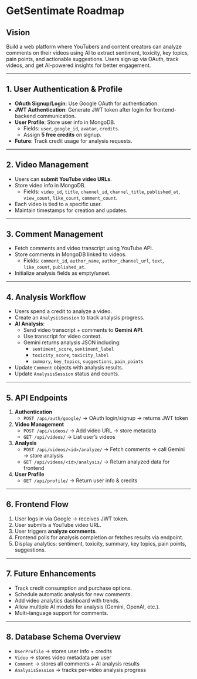 # GetSentimate Roadmap

## Vision
Build a web platform where YouTubers and content creators can analyze comments on their videos using AI to extract sentiment, toxicity, key topics, pain points, and actionable suggestions. Users sign up via OAuth, track videos, and get AI-powered insights for better engagement.

---

## 1. User Authentication & Profile
- **OAuth Signup/Login**: Use Google OAuth for authentication.
- **JWT Authentication**: Generate JWT token after login for frontend-backend communication.
- **User Profile**: Store user info in MongoDB.
  - Fields: `user`, `google_id`, `avatar`, `credits`.
  - Assign **5 free credits** on signup.
- **Future**: Track credit usage for analysis requests.

---

## 2. Video Management
- Users can **submit YouTube video URLs**.
- Store video info in MongoDB.
  - Fields: `video_id`, `title`, `channel_id`, `channel_title`, `published_at`, `view_count`, `like_count`, `comment_count`.
- Each video is tied to a specific user.
- Maintain timestamps for creation and updates.

---

## 3. Comment Management
- Fetch comments and video transcript using YouTube API.
- Store comments in MongoDB linked to videos.
  - Fields: `comment_id`, `author_name`, `author_channel_url`, `text`, `like_count`, `published_at`.
- Initialize analysis fields as empty/unset.

---

## 4. Analysis Workflow
- Users spend a credit to analyze a video.
- Create an `AnalysisSession` to track analysis progress.
- **AI Analysis**:
  - Send video transcript + comments to **Gemini API**.
  - Use transcript for video context.
  - Gemini returns analysis JSON including:
    - `sentiment_score`, `sentiment_label`
    - `toxicity_score`, `toxicity_label`
    - `summary`, `key_topics`, `suggestions`, `pain_points`
- Update `Comment` objects with analysis results.
- Update `AnalysisSession` status and counts.

---

## 5. API Endpoints
1. **Authentication**
   - `POST /api/auth/google/` → OAuth login/signup → returns JWT token
2. **Video Management**
   - `POST /api/videos/` → Add video URL → store metadata
   - `GET /api/videos/` → List user’s videos
3. **Analysis**
   - `POST /api/videos/<id>/analyze/` → Fetch comments → call Gemini → store analysis
   - `GET /api/videos/<id>/analysis/` → Return analyzed data for frontend
4. **User Profile**
   - `GET /api/profile/` → Return user info & credits

---

## 6. Frontend Flow
1. User logs in via Google → receives JWT token.
2. User submits a YouTube video URL.
3. User triggers **analyze comments**.
4. Frontend polls for analysis completion or fetches results via endpoint.
5. Display analytics: sentiment, toxicity, summary, key topics, pain points, suggestions.

---

## 7. Future Enhancements
- Track credit consumption and purchase options.
- Schedule automatic analysis for new comments.
- Add video analytics dashboard with trends.
- Allow multiple AI models for analysis (Gemini, OpenAI, etc.).
- Multi-language support for comments.

---

## 8. Database Schema Overview
- `UserProfile` → stores user info + credits
- `Video` → stores video metadata per user
- `Comment` → stores all comments + AI analysis results
- `AnalysisSession` → tracks per-video analysis progress
